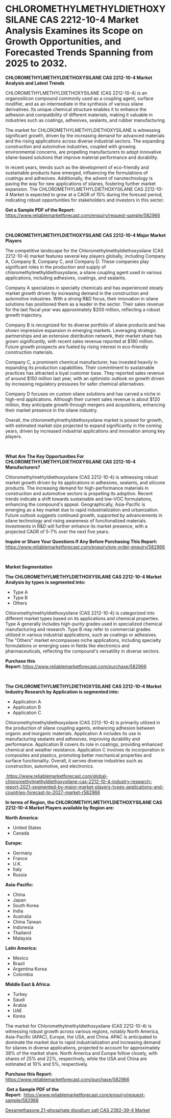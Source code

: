 <p><h1>CHLOROMETHYLMETHYLDIETHOXYSILANE CAS 2212-10-4 Market Analysis Examines its Scope on Growth Opportunities, and Forecasted Trends Spanning from 2025 to 2032.</h1></p><p><strong>CHLOROMETHYLMETHYLDIETHOXYSILANE CAS 2212-10-4 Market Analysis and Latest Trends</strong></p>
<p><p>CHLOROMETHYLMETHYLDIETHOXYSILANE (CAS 2212-10-4) is an organosilicon compound commonly used as a coupling agent, surface modifier, and as an intermediate in the synthesis of various silane derivatives. Its unique chemical structure enables it to enhance the adhesion and compatibility of different materials, making it valuable in industries such as coatings, adhesives, sealants, and rubber manufacturing.</p><p>The market for CHLOROMETHYLMETHYLDIETHOXYSILANE is witnessing significant growth, driven by the increasing demand for advanced materials and the rising applications across diverse industrial sectors. The expanding construction and automotive industries, coupled with growing environmental concerns, are propelling manufacturers to adopt innovative silane-based solutions that improve material performance and durability.</p><p>In recent years, trends such as the development of eco-friendly and sustainable products have emerged, influencing the formulations of coatings and adhesives. Additionally, the advent of nanotechnology is paving the way for new applications of silanes, fostering further market expansion. The CHLOROMETHYLMETHYLDIETHOXYSILANE CAS 2212-10-4 Market is expected to grow at a CAGR of 15% during the forecast period, indicating robust opportunities for stakeholders and investors in this sector.</p></p>
<p><strong>Get a Sample PDF of the Report:&nbsp;</strong> <a href="https://www.reliablemarketforecast.com/enquiry/request-sample/582966?utm_campaign=2753&utm_medium=2&utm_source=Github&utm_content=ia&utm_term=23032025&utm_id=chloromethylmethyldiethoxysilane-cas-2212-10-4">https://www.reliablemarketforecast.com/enquiry/request-sample/582966</a></p>
<p>&nbsp;</p>
<p><strong>CHLOROMETHYLMETHYLDIETHOXYSILANE CAS 2212-10-4 Major Market Players</strong></p>
<p><p>The competitive landscape for the Chloromethylmethyldiethoxysilane (CAS 2212-10-4) market features several key players globally, including Company A, Company B, Company C, and Company D. These companies play significant roles in the production and supply of chloromethylmethyldiethoxysilane, a silane coupling agent used in various applications, including adhesives, coatings, and sealants.</p><p>Company A specializes in specialty chemicals and has experienced steady market growth driven by increasing demand in the construction and automotive industries. With a strong R&D focus, their innovation in silane solutions has positioned them as a leader in the sector. Their sales revenue for the last fiscal year was approximately $200 million, reflecting a robust growth trajectory.</p><p>Company B is recognized for its diverse portfolio of silane products and has shown impressive expansion in emerging markets. Leveraging strategic partnerships and an extensive distribution network, their market share has grown significantly, with recent sales revenue reported at $180 million. Future growth prospects are fueled by rising interest in eco-friendly construction materials.</p><p>Company C, a prominent chemical manufacturer, has invested heavily in expanding its production capabilities. Their commitment to sustainable practices has attracted a loyal customer base. They reported sales revenue of around $150 million last year, with an optimistic outlook on growth driven by increasing regulatory pressures for safer chemical alternatives.</p><p>Company D focuses on custom silane solutions and has carved a niche in high-end applications. Although their current sales revenue is about $120 million, they anticipate growth through mergers and acquisitions, enhancing their market presence in the silane industry.</p><p>Overall, the chloromethylmethyldiethoxysilane market is poised for growth, with estimated market size projected to expand significantly in the coming years, driven by increased industrial applications and innovation among key players.</p></p>
<p>&nbsp;</p>
<p><strong>What Are The Key Opportunities For CHLOROMETHYLMETHYLDIETHOXYSILANE CAS 2212-10-4 Manufacturers?</strong></p>
<p><p>Chloromethylmethyldiethoxysilane (CAS 2212-10-4) is witnessing robust market growth driven by its applications in adhesives, sealants, and silicone products. The increasing demand for high-performance materials in construction and automotive sectors is propelling its adoption. Recent trends indicate a shift towards sustainable and low-VOC formulations, enhancing the compound's appeal. Geographically, Asia-Pacific is emerging as a key market due to rapid industrialization and urbanization. Future outlook suggests continued growth, supported by advancements in silane technology and rising awareness of functionalized materials. Investments in R&D will further enhance its market presence, with a projected CAGR of 5-7% over the next five years.</p></p>
<p><strong>Inquire or Share Your Questions If Any Before Purchasing This Report:</strong> <a href="https://www.reliablemarketforecast.com/enquiry/pre-order-enquiry/582966?utm_campaign=2753&utm_medium=2&utm_source=Github&utm_content=ia&utm_term=23032025&utm_id=chloromethylmethyldiethoxysilane-cas-2212-10-4">https://www.reliablemarketforecast.com/enquiry/pre-order-enquiry/582966</a></p>
<p>&nbsp;</p>
<p><strong>Market Segmentation</strong></p>
<p><strong>The CHLOROMETHYLMETHYLDIETHOXYSILANE CAS 2212-10-4 Market Analysis by types is segmented into:</strong></p>
<p><ul><li>Type A</li><li>Type B</li><li>Others</li></ul></p>
<p><p>Chloromethylmethyldiethoxysilane (CAS 2212-10-4) is categorized into different market types based on its applications and chemical properties. Type A generally includes high-purity grades used in specialized chemical manufacturing and research. Type B may refer to commercial grades utilized in various industrial applications, such as coatings or adhesives. The "Others" market encompasses niche applications, including specialty formulations or emerging uses in fields like electronics and pharmaceuticals, reflecting the compound's versatility in diverse sectors.</p></p>
<p><strong>Purchase this Report:&nbsp;</strong><a href="https://www.reliablemarketforecast.com/purchase/582966?utm_campaign=2753&utm_medium=2&utm_source=Github&utm_content=ia&utm_term=23032025&utm_id=chloromethylmethyldiethoxysilane-cas-2212-10-4">https://www.reliablemarketforecast.com/purchase/582966</a></p>
<p>&nbsp;</p>
<p><strong>The CHLOROMETHYLMETHYLDIETHOXYSILANE CAS 2212-10-4 Market Industry Research by Application is segmented into:</strong></p>
<p><ul><li>Application A</li><li>Application B</li><li>Application C</li></ul></p>
<p><p>Chloromethylmethyldiethoxysilane (CAS 2212-10-4) is primarily utilized in the production of silane coupling agents, enhancing adhesion between organic and inorganic materials. Application A includes its use in manufacturing sealants and adhesives, improving durability and performance. Application B covers its role in coatings, providing enhanced chemical and weather resistance. Application C involves its incorporation in composites and plastics, promoting better mechanical properties and surface functionality. Overall, it serves diverse industries such as construction, automotive, and electronics.</p></p>
<p><a href="https://www.reliablemarketforecast.com/global-chloromethylmethyldiethoxysilane-cas-2212-10-4-industry-research-report-2021-segmented-by-major-market-players-types-applications-and-countries-forecast-to-2027-market-r582966?utm_campaign=2753&utm_medium=2&utm_source=Github&utm_content=ia&utm_term=23032025&utm_id=chloromethylmethyldiethoxysilane-cas-2212-10-4">&nbsp;https://www.reliablemarketforecast.com/global-chloromethylmethyldiethoxysilane-cas-2212-10-4-industry-research-report-2021-segmented-by-major-market-players-types-applications-and-countries-forecast-to-2027-market-r582966</a></p>
<p><strong>In terms of Region, the CHLOROMETHYLMETHYLDIETHOXYSILANE CAS 2212-10-4 Market Players available by Region are:</strong></p>
<p>
    <p> <strong> North America: </strong>
        <ul>
            <li>United States</li>
            <li>Canada</li>
        </ul>
        </p> 
    <p> <strong> Europe: </strong>
        <ul>
            <li>Germany</li>
            <li>France</li>
            <li>U.K.</li>
            <li>Italy</li>
            <li>Russia</li>
        </ul>
        </p> 
    <p> <strong> Asia-Pacific: </strong>
        <ul>
            <li>China</li>
            <li>Japan</li>
            <li>South Korea</li>
            <li>India</li>
            <li>Australia</li>
            <li>China Taiwan</li>
            <li>Indonesia</li>
            <li>Thailand</li>
            <li>Malaysia</li>
        </ul>
        </p> 
    <p> <strong> Latin America: </strong>
        <ul>
            <li>Mexico</li>
            <li>Brazil</li>
            <li>Argentina Korea</li>
            <li>Colombia</li>
        </ul>
        </p> 
    <p> <strong> Middle East & Africa: </strong>
        <ul>
            <li>Turkey</li>
            <li>Saudi</li>
            <li>Arabia</li>
            <li>UAE</li>
            <li>Korea</li>
        </ul>
    </p>
    </p>
<p><p>The market for Chloromethylmethyldiethoxysilane (CAS 2212-10-4) is witnessing robust growth across various regions, notably North America, Asia-Pacific (APAC), Europe, the USA, and China. APAC is anticipated to dominate the market due to rapid industrialization and increasing demand for silanes in diverse applications, projected to account for approximately 38% of the market share. North America and Europe follow closely, with shares of 25% and 22%, respectively, while the USA and China are estimated at 10% and 5%, respectively.</p></p>
<p><strong>Purchase this Report: </strong><a href="https://www.reliablemarketforecast.com/purchase/582966?utm_campaign=2753&utm_medium=2&utm_source=Github&utm_content=ia&utm_term=23032025&utm_id=chloromethylmethyldiethoxysilane-cas-2212-10-4">https://www.reliablemarketforecast.com/purchase/582966</a></p>
<p>&nbsp;<strong>Get a Sample PDF of the Report:&nbsp;&nbsp;</strong><a href="https://www.reliablemarketforecast.com/enquiry/request-sample/582966?utm_campaign=2753&utm_medium=2&utm_source=Github&utm_content=ia&utm_term=23032025&utm_id=chloromethylmethyldiethoxysilane-cas-2212-10-4">https://www.reliablemarketforecast.com/enquiry/request-sample/582966</a></p>
<p><strong></strong></p>
<p><p><a href="https://github.com/mriwacraane/Market-Research-Report-List-1/blob/main/dexamethasone-21-phosphate-disodium-salt-cas-2392-39-4-market.md?utm_campaign=2753&utm_medium=2&utm_source=Github&utm_content=ia&utm_term=23032025&utm_id=chloromethylmethyldiethoxysilane-cas-2212-10-4">Dexamethasone 21-phosphate disodium salt CAS 2392-39-4 Market</a></p></p>
